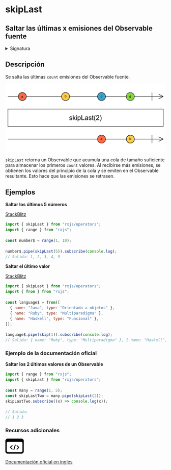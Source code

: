 # skipLast

## Saltar las últimas x emisiones del Observable fuente

<details>

<summary>Signatura</summary>

#### Firma

`skipLast<T>(count: number): MonoTypeOperatorFunction<T>`

#### Parámetros

#### Retornar

`MonoTypeOperatorFunction<T>`: Un Observable que se salta los últimos `count` valores emitidos por el Observable fuente.

#### Lanza

`ArgumentOutOfRangeError` Al usar `skipLast(i)`, se lanza un error `ArgumentOutOrRangeError` si `i < 0`.

</details>

## Descripción

Se salta las últimas `count` emisiones del Observable fuente.

![Diagrama de canicas del operador skipLast](assets/images/marble-diagrams/filtering/skipLast.png)

`skipLast` retorna un Observable que acumula una cola de tamaño suficiente para almacenar los primeros `count` valores. Al recibirse más emisiones, se obtienen los valores del principio de la cola y se emiten en el Observable resultante. Esto hace que las emisiones se retrasen.

## Ejemplos

**Saltar los últimos 5 números**

[StackBlitz](https://stackblitz.com/edit/rxjs-skiplast-1?file=index.ts)

```javascript
import { skipLast } from "rxjs/operators";
import { range } from "rxjs";

const number$ = range(1, 10);

number$.pipe(skipLast(5)).subscribe(console.log);
// Salida: 1, 2, 3, 4, 5
```

**Saltar el último valor**

[StackBlitz](https://stackblitz.com/edit/rxjs-skiplast-2?file=index.ts)

```javascript
import { skipLast } from "rxjs/operators";
import { from } from "rxjs";

const language$ = from([
  { name: "Java", type: "Orientado a objetos" },
  { name: "Ruby", type: "Multiparadigma" },
  { name: "Haskell", type: "Funcional" },
]);

language$.pipe(skip(1)).subscribe(console.log);
// Salida: { name: "Ruby", type: "Multiparadigma" }, { name: "Haskell", type: "Funcional" }
```

### Ejemplo de la documentación oficial

**Saltar los 2 últimos valores de un Observable**

```javascript
import { range } from "rxjs";
import { skipLast } from "rxjs/operators";

const many = range(1, 5);
const skipLastTwo = many.pipe(skipLast(2));
skipLastTwo.subscribe((x) => console.log(x));

// Salida:
// 1 2 3
```

### Recursos adicionales

[![Source code](assets/icons/source-code.png)](https://github.com/ReactiveX/rxjs/blob/master/src/internal/operators/skipLast.ts)

[Documentación oficial en inglés](https://rxjs.dev/api/operators/skipLast)
